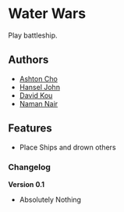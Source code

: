 # Water Wars

Play battleship.

## Authors

- [Ashton Cho](https://pwopup.github.io)
- [Hansel John](https://tedwarsdodif.github.io)
- [David Kou](https://toasthasfeelings.github.io)
- [Naman Nair](https://ramen-21.github.io)

## Features

- Place Ships and drown others

### Changelog

**Version 0.1**

- Absolutely Nothing
